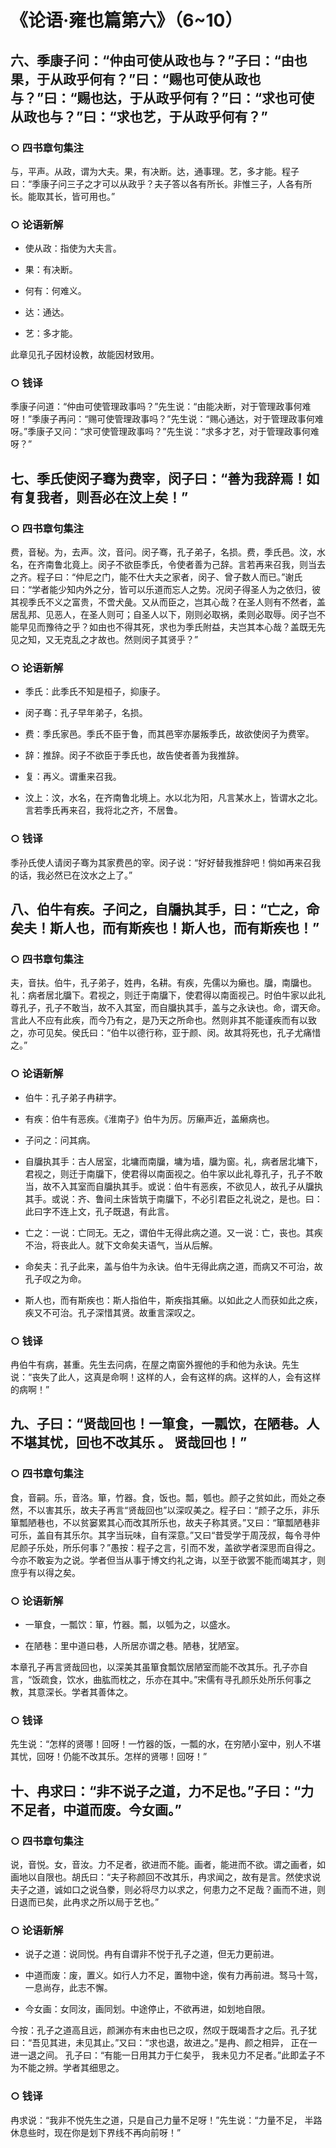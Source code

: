 # 《论语·雍也篇第六》（6~10）

## 六、季康子问：“仲由可使从政也与？”子曰：“由也果，于从政乎何有？”曰：“赐也可使从政也与？”曰：“赐也达，于从政乎何有？”曰：“求也可使从政也与？”曰：“求也艺，于从政乎何有？”

### ○ 四书章句集注

与，平声。从政，谓为大夫。果，有决断。达，通事理。艺，多才能。程子曰：“季康子问三子之才可以从政乎？夫子答以各有所长。非惟三子，人各有所长。能取其长，皆可用也。”

### ○ 论语新解

* 使从政：指使为大夫言。

* 果：有决断。

* 何有：何难义。

* 达：通达。

* 艺：多才能。

此章见孔子因材设教，故能因材致用。

### ○ 钱译

季康子问道：“仲由可使管理政事吗？”先生说：“由能决断，对于管理政事何难呀！”季康子再问：“赐可使管理政事吗？”先生说：“赐心通达，对于管理政事何难呀。”季康子又问：“求可使管理政事吗？”先生说：“求多才艺，对于管理政事何难呀？”

## 七、季氏使闵子骞为费宰，闵子曰：“善为我辞焉！如有复我者，则吾必在汶上矣！”

### ○ 四书章句集注

费，音秘。为，去声。汶，音问。闵子骞，孔子弟子，名损。费，季氏邑。汶，水名，在齐南鲁北竟上。闵子不欲臣季氏，令使者善为己辞。言若再来召我，则当去之齐。程子曰：“仲尼之门，能不仕大夫之家者，闵子、曾子数人而已。”谢氏曰：“学者能少知内外之分，皆可以乐道而忘人之势。况闵子得圣人为之依归，彼其视季氏不义之富贵，不啻犬彘。又从而臣之，岂其心哉？在圣人则有不然者，盖居乱邦、见恶人，在圣人则可；自圣人以下，刚则必取祸，柔则必取辱。闵子岂不能早见而豫待之乎？如由也不得其死，求也为季氏附益，夫岂其本心哉？盖既无先见之知，又无克乱之才故也。然则闵子其贤乎？”

### ○ 论语新解

* 季氏：此季氏不知是桓子，抑康子。

* 闵子骞：孔子早年弟子，名损。

* 费：季氏家邑。季氏不臣于鲁，而其邑宰亦屡叛季氏，故欲使闵子为费宰。

* 辞：推辞。闵子不欲臣于季氏也，故告使者善为我推辞。

* 复：再义。谓重来召我。

* 汶上：汶，水名，在齐南鲁北境上。水以北为阳，凡言某水上，皆谓水之北。言若季氏再来召，我将北之齐，不居鲁。

### ○ 钱译

季孙氏使人请闵子骞为其家费邑的宰。闵子说：“好好替我推辞吧！倘如再来召我的话，我必然已在汶水之上了。”

## 八、伯牛有疾。子问之，自牖执其手，曰：“亡之，命矣夫！斯人也，而有斯疾也！斯人也，而有斯疾也！”

### ○ 四书章句集注

夫，音扶。伯牛，孔子弟子，姓冉，名耕。有疾，先儒以为癞也。牖，南牖也。礼：病者居北牖下。君视之，则迁于南牖下，使君得以南面视己。时伯牛家以此礼尊孔子，孔子不敢当，故不入其室，而自牖执其手，盖与之永诀也。命，谓天命。言此人不应有此疾，而今乃有之，是乃天之所命也。然则非其不能谨疾而有以致之，亦可见矣。侯氏曰：“伯牛以德行称，亚于颜、闵。故其将死也，孔子尤痛惜之。”

### ○ 论语新解

* 伯牛：孔子弟子冉耕字。

* 有疾：伯牛有恶疾。《淮南子》伯牛为厉。厉癞声近，盖癞病也。

* 子问之：问其病。

* 自牖执其手：古人居室，北墉而南牖，墉为墙，牖为窗。礼，病者居北墉下，君视之，则迁于南牖下，使君得以南面视之。伯牛家以此礼尊孔子，孔子不敢当，故不入其室而自牖执其手。或说：伯牛有恶疾，不欲见人，故孔子从牖执其手。或说：齐、鲁间土床皆筑于南牖下，不必引君臣之礼说之，是也。曰：此曰字不连上文，孔子既退，有此言。

* 亡之：一说：亡同无。无之，谓伯牛无得此病之道。又一说：亡，丧也。其疾不治，将丧此人。就下文命矣夫语气，当从后解。

* 命矣夫：孔子此来，盖与伯牛为永诀。伯牛无得此病之道，而病又不可治，故孔子叹之为命。

* 斯人也，而有斯疾也：斯人指伯牛，斯疾指其癞。以如此之人而获如此之疾，疾又不可治。孔子深惜其贤。故重言深叹之。

### ○ 钱译

冉伯牛有病，甚重。先生去问病，在屋之南窗外握他的手和他为永诀。先生说：“丧失了此人，这真是命啊！这样的人，会有这样的病。这样的人，会有这样的病啊！”

## 九、子曰：“贤哉回也！一箪食，一瓢饮，在陋巷。人不堪其忧，回也不改其乐 。 贤哉回也！”

### ○ 四书章句集注

食，音嗣。乐，音洛。箪，竹器。食，饭也。瓢，瓠也。颜子之贫如此，而处之泰然，不以害其乐，故夫子再言“贤哉回也”以深叹美之。程子曰：“颜子之乐，非乐箪瓢陋巷也，不以贫窭累其心而改其所乐也，故夫子称其贤。”又曰：“箪瓢陋巷非可乐，盖自有其乐尔。其字当玩味，自有深意。”又曰“昔受学于周茂叔，每令寻仲尼颜子乐处，所乐何事？”愚按：程子之言，引而不发，盖欲学者深思而自得之。今亦不敢妄为之说。学者但当从事于博文约礼之诲，以至于欲罢不能而竭其才，则庶乎有以得之矣。

### ○ 论语新解

* 一箪食，一瓢饮：箪，竹器。瓢，以瓠为之，以盛水。

* 在陋巷：里中道曰巷，人所居亦谓之巷。陋巷，犹陋室。

本章孔子再言贤哉回也，以深美其虽箪食瓢饮居陋室而能不改其乐。孔子亦自言，“饭疏食，饮水，曲肱而枕之，乐亦在其中。”宋儒有寻孔颜乐处所乐何事之教，其意深长。学者其善体之。

### ○ 钱译

先生说：“怎样的贤哪！回呀！一竹器的饭，一瓢的水，在穷陋小室中，别人不堪其忧，回呀！仍能不改其乐。怎样的贤哪！回呀！”

## 十、冉求曰：“非不说子之道，力不足也。”子曰：“力不足者，中道而废。今女画。”

### ○ 四书章句集注

说，音悦。女，音汝。力不足者，欲进而不能。画者，能进而不欲。谓之画者，如画地以自限也。胡氏曰：“夫子称颜回不改其乐，冉求闻之，故有是言。然使求说夫子之道，诚如口之说刍豢，则必将尽力以求之，何患力之不足哉？画而不进，则日退而已矣，此冉求之所以局于艺也。”

### ○ 论语新解

* 说子之道：说同悦。冉有自谓非不悦于孔子之道，但无力更前进。

* 中道而废：废，置义。如行人力不足，置物中途，俟有力再前进。驽马十驾，一息尚存，此志不懈。

* 今女画：女同汝，画同划。中途停止，不欲再进，如划地自限。

今按：孔子之道高且远，颜渊亦有末由也已之叹，然叹于既竭吾才之后。孔子犹曰：“吾见其进，未见其止。”又曰：“求也退，故进之。”是冉、颜之相异， 正在一进一退之间。 孔子曰：“有能一日用其力于仁矣乎， 我未见力不足者。”此即孟子不为不能之辨。学者其细思之。

### ○ 钱译

冉求说：“我非不悦先生之道，只是自己力量不足呀！”先生说：“力量不足， 半路休息些时，现在你是划下界线不再向前呀！”
